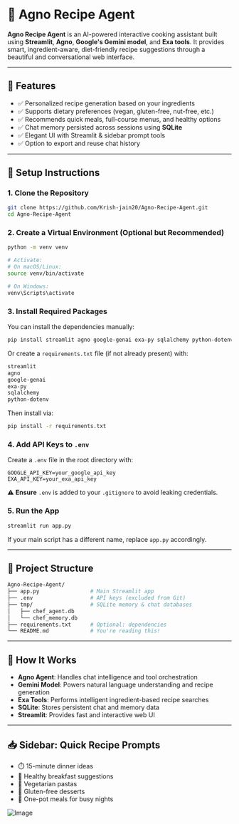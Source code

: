 # 🍳 Agno Recipe Agent

**Agno Recipe Agent** is an AI-powered interactive cooking assistant built using **Streamlit**, **Agno**, **Google's Gemini model**, and **Exa tools**. It provides smart, ingredient-aware, diet-friendly recipe suggestions through a beautiful and conversational web interface.

---

## 🔧 Features

- ✅ Personalized recipe generation based on your ingredients
- ✅ Supports dietary preferences (vegan, gluten-free, nut-free, etc.)
- ✅ Recommends quick meals, full-course menus, and healthy options
- ✅ Chat memory persisted across sessions using **SQLite**
- ✅ Elegant UI with Streamlit & sidebar prompt tools
- ✅ Option to export and reuse chat history

---

## 🚀 Setup Instructions

### 1. Clone the Repository

```bash
git clone https://github.com/Krish-jain20/Agno-Recipe-Agent.git
cd Agno-Recipe-Agent
```

### 2. Create a Virtual Environment (Optional but Recommended)

```bash
python -m venv venv

# Activate:
# On macOS/Linux:
source venv/bin/activate

# On Windows:
venv\Scripts\activate
```

### 3. Install Required Packages

You can install the dependencies manually:

```bash
pip install streamlit agno google-genai exa-py sqlalchemy python-dotenv
```

Or create a `requirements.txt` file (if not already present) with:

```txt
streamlit
agno
google-genai
exa-py
sqlalchemy
python-dotenv
```

Then install via:

```bash
pip install -r requirements.txt
```

### 4. Add API Keys to `.env`

Create a `.env` file in the root directory with:

```env
GOOGLE_API_KEY=your_google_api_key
EXA_API_KEY=your_exa_api_key
```

⚠️ **Ensure** `.env` is added to your `.gitignore` to avoid leaking credentials.

### 5. Run the App

```bash
streamlit run app.py
```

If your main script has a different name, replace `app.py` accordingly.

---

## 📂 Project Structure

```bash
Agno-Recipe-Agent/
├── app.py                # Main Streamlit app
├── .env                  # API keys (excluded from Git)
├── tmp/                  # SQLite memory & chat databases
│   ├── chef_agent.db
│   └── chef_memory.db
├── requirements.txt      # Optional: dependencies
└── README.md             # You're reading this!
```

---

## 🧠 How It Works

- **Agno Agent**: Handles chat intelligence and tool orchestration
- **Gemini Model**: Powers natural language understanding and recipe generation
- **Exa Tools**: Performs intelligent ingredient-based recipe searches
- **SQLite**: Stores persistent chat and memory data
- **Streamlit**: Provides fast and interactive web UI

---

## 📥 Sidebar: Quick Recipe Prompts

- ⏱️ 15-minute dinner ideas
- 🌱 Healthy breakfast suggestions
- 🍝 Vegetarian pastas
- 🍰 Gluten-free desserts
- 🥘 One-pot meals for busy nights

![Image](https://github.com/user-attachments/assets/38c6945c-a5cd-4ad2-83c3-d36f496ac968)
